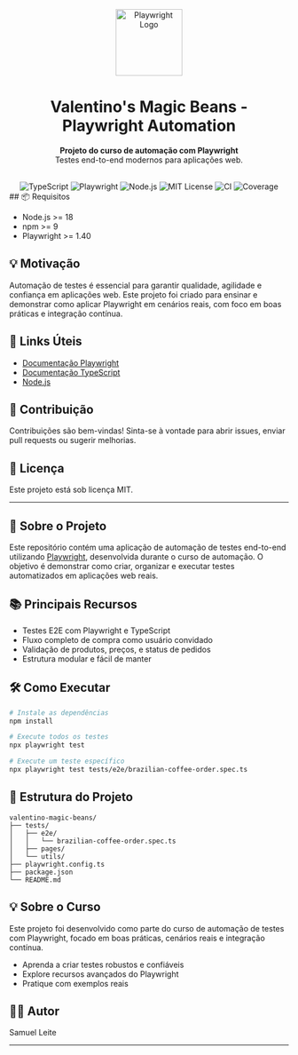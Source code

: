 
<div align="center">
  <img src="https://playwright.dev/img/playwright-logo.svg" alt="Playwright Logo" width="120" />
  <h1>Valentino's Magic Beans - Playwright Automation</h1>
  <p>
    <strong>Projeto do curso de automação com Playwright</strong><br>
    Testes end-to-end modernos para aplicações web.
  </p>
  <br>
</div>
<div align="center">
  <img src="https://img.shields.io/badge/TypeScript-3178c6?style=for-the-badge&logo=typescript&logoColor=white" alt="TypeScript" />
  <img src="https://img.shields.io/badge/Playwright-2ead33?style=for-the-badge&logo=playwright&logoColor=white" alt="Playwright" />
  <img src="https://img.shields.io/badge/Node.js-339933?style=for-the-badge&logo=nodedotjs&logoColor=white" alt="Node.js" />
  <img src="https://img.shields.io/badge/License-MIT-blue?style=for-the-badge" alt="MIT License" />
  <img src="https://img.shields.io/badge/CI-GitHub%20Actions-blue?style=for-the-badge&logo=githubactions&logoColor=white" alt="CI" />
  <img src="https://img.shields.io/badge/Coverage-100%25-success?style=for-the-badge" alt="Coverage" />
</div>
## 📦 Requisitos

- Node.js >= 18
- npm >= 9
- Playwright >= 1.40

## 💡 Motivação

Automação de testes é essencial para garantir qualidade, agilidade e confiança em aplicações web. Este projeto foi criado para ensinar e demonstrar como aplicar Playwright em cenários reais, com foco em boas práticas e integração contínua.

## 🔗 Links Úteis

- [Documentação Playwright](https://playwright.dev/)
- [Documentação TypeScript](https://www.typescriptlang.org/)
- [Node.js](https://nodejs.org/)

## 🤝 Contribuição

Contribuições são bem-vindas! Sinta-se à vontade para abrir issues, enviar pull requests ou sugerir melhorias.

## 📄 Licença

Este projeto está sob licença MIT.

---

## 🚀 Sobre o Projeto

Este repositório contém uma aplicação de automação de testes end-to-end utilizando <a href="https://playwright.dev/">Playwright</a>, desenvolvida durante o curso de automação. O objetivo é demonstrar como criar, organizar e executar testes automatizados em aplicações web reais.

## 📚 Principais Recursos
- Testes E2E com Playwright e TypeScript
- Fluxo completo de compra como usuário convidado
- Validação de produtos, preços, e status de pedidos
- Estrutura modular e fácil de manter

## 🛠️ Como Executar

```bash
# Instale as dependências
npm install

# Execute todos os testes
npx playwright test

# Execute um teste específico
npx playwright test tests/e2e/brazilian-coffee-order.spec.ts
```

## 📂 Estrutura do Projeto

```
valentino-magic-beans/
├── tests/
│   ├── e2e/
│   │   └── brazilian-coffee-order.spec.ts
│   ├── pages/
│   └── utils/
├── playwright.config.ts
├── package.json
└── README.md
```

## 💡 Sobre o Curso

Este projeto foi desenvolvido como parte do curso de automação de testes com Playwright, focado em boas práticas, cenários reais e integração contínua.

- Aprenda a criar testes robustos e confiáveis
- Explore recursos avançados do Playwright
- Pratique com exemplos reais

## 👨‍💻 Autor

Samuel Leite

---
